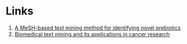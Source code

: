 # Links 

1. [A MeSH-based text mining method for identifying novel prebiotics](https://www.ncbi.nlm.nih.gov/pmc/articles/PMC5266046/pdf/medi-95-e5585.pdf)
2. [Biomedical text mining and its applications in cancer research](https://www.ncbi.nlm.nih.gov/pubmed/23159498)
